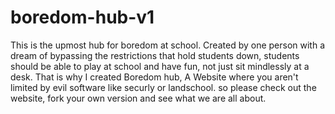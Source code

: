 # boredom-hub-v1
This is the upmost hub for boredom at school.
Created by one person with a dream of bypassing the restrictions that hold students down, students should be able to play at school and have fun, not just sit mindlessly at a desk. That is why I created Boredom hub, A Website where you aren't limited by evil software like securly or landschool.
so please check out the website, fork your own version and see what we are all about.
